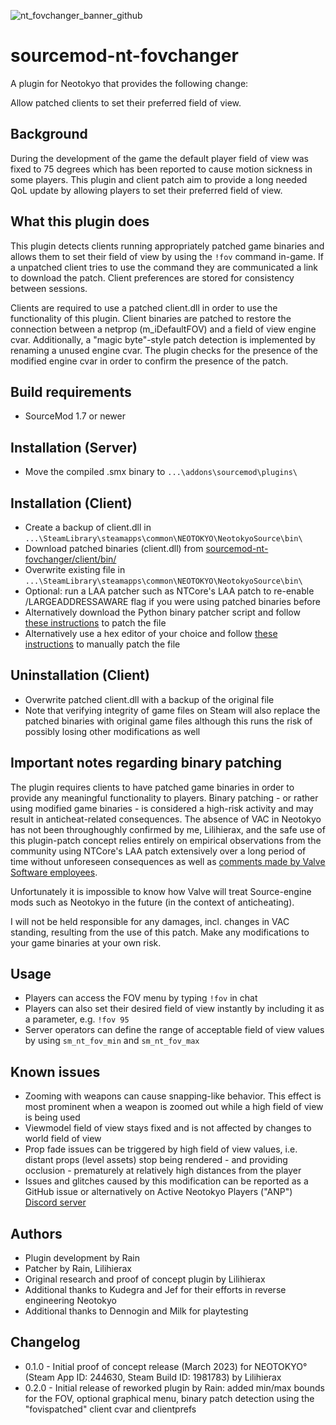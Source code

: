 ![nt_fovchanger_banner_github](https://github.com/Lilihierax/sourcemod-nt-fovchanger/assets/140167708/f8b40331-cc20-4feb-a1ba-f17c999f9dfc)

# sourcemod-nt-fovchanger
A plugin for Neotokyo that provides the following change:

Allow patched clients to set their preferred field of view.

## Background
During the development of the game the default player field of view was fixed to 75 degrees which has been reported to cause motion sickness in some players. This plugin and client patch aim to provide a long needed QoL update by allowing players to set their preferred field of view.

## What this plugin does
This plugin detects clients running appropriately patched game binaries and allows them to set their field of view by using the `!fov` command in-game. If a unpatched client tries to use the command they are communicated a link to download the patch. Client preferences are stored for consistency between sessions.

Clients are required to use a patched client.dll in order to use the functionality of this plugin. Client binaries are patched to restore the connection between a netprop (m_iDefaultFOV) and a field of view engine cvar. Additionally, a "magic byte"-style patch detection is implemented by renaming a unused engine cvar. The plugin checks for the presence of the modified engine cvar in order to confirm the presence of the patch.

## Build requirements
* SourceMod 1.7 or newer

## Installation (Server)
* Move the compiled .smx binary to `...\addons\sourcemod\plugins\`

## Installation (Client)
* Create a backup of client.dll in `...\SteamLibrary\steamapps\common\NEOTOKYO\NeotokyoSource\bin\`
* Download patched binaries (client.dll) from [sourcemod-nt-fovchanger/client/bin/](client/bin/)
* Overwrite existing file in `...\SteamLibrary\steamapps\common\NEOTOKYO\NeotokyoSource\bin\`
* Optional: run a LAA patcher such as NTCore's LAA patch to re-enable /LARGEADDRESSAWARE flag if you were using patched binaries before
* Alternatively download the Python binary patcher script and follow [these instructions](https://github.com/Lilihierax/sourcemod-nt-fovchanger/tree/main/client/patch) to patch the file
* Alternatively use a hex editor of your choice and follow [these instructions](https://github.com/Lilihierax/sourcemod-nt-fovchanger/tree/main/client/patch) to manually patch the file

## Uninstallation (Client)
* Overwrite patched client.dll with a backup of the original file
* Note that verifying integrity of game files on Steam will also replace the patched binaries with original game files although this runs the risk of possibly losing other modifications as well

## Important notes regarding binary patching
The plugin requires clients to have patched game binaries in order to provide any meaningful functionality to players. Binary patching - or rather using modified game binaries - is considered a high-risk activity and may result in anticheat-related consequences. The absence of VAC in Neotokyo has not been throughoughly confirmed by me, Lilihierax, and the safe use of this plugin-patch concept relies entirely on empirical observations from the community using NTCore's LAA patch extensively over a long period of time without unforeseen consequences as well as [comments made by Valve Software employees](https://github.com/ValveSoftware/source-sdk-2013/issues/76#issuecomment-21562961).

Unfortunately it is impossible to know how Valve will treat Source-engine mods such as Neotokyo in the future (in the context of anticheating).

I will not be held responsible for any damages, incl. changes in VAC standing, resulting from the use of this patch. Make any modifications to your game binaries at your own risk.

## Usage
* Players can access the FOV menu by typing `!fov` in chat
* Players can also set their desired field of view instantly by including it as a parameter, e.g. `!fov 95`
* Server operators can define the range of acceptable field of view values by using `sm_nt_fov_min` and `sm_nt_fov_max`

## Known issues
* Zooming with weapons can cause snapping-like behavior. This effect is most prominent when a weapon is zoomed out while a high field of view is being used
* Viewmodel field of view stays fixed and is not affected by changes to world field of view
* Prop fade issues can be triggered by high field of view values, i.e. distant props (level assets) stop being rendered - and providing occlusion - prematurely at relatively high distances from the player
* Issues and glitches caused by this modification can be reported as a GitHub issue or alternatively on Active Neotokyo Players ("ANP") [Discord server](https://discord.gg/JJBMzeqfdh)

## Authors
* Plugin development by Rain
* Patcher by Rain, Lilihierax
* Original research and proof of concept plugin by Lilihierax
* Additional thanks to Kudegra and Jef for their efforts in reverse engineering Neotokyo
* Additional thanks to Dennogin and Milk for playtesting

## Changelog
* 0.1.0 - Initial proof of concept release (March 2023) for NEOTOKYO° (Steam App ID: 244630, Steam Build ID: 1981783) by Lilihierax
* 0.2.0 - Initial release of reworked plugin by Rain: added min/max bounds for the FOV, optional graphical menu, binary patch detection using the "fovispatched" client cvar and clientprefs
